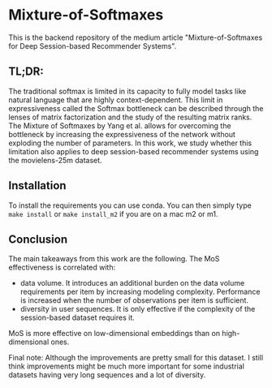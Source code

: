 # Mixture-of-Softmaxes
This is the backend repository of the medium article "Mixture-of-Softmaxes for Deep Session-based Recommender Systems".

## TL;DR:
The traditional softmax is limited in its capacity to fully model tasks like natural language that are highly context-dependent. This limit in expressiveness called the Softmax bottleneck can be described through the lenses of matrix factorization and the study of the resulting matrix ranks.
The Mixture of Softmaxes by Yang et al. allows for overcoming the bottleneck by increasing the expressiveness of the network without exploding the number of parameters.
In this work, we study whether this limitation also applies to deep session-based recommender systems using the movielens-25m dataset.


## Installation
To install the requirements you can use conda. You can then simply type 
`make install` or `make install_m2` if you are on a mac m2 or m1.


## Conclusion
The main takeaways from this work are the following. The MoS effectiveness is correlated with:
- data volume. It introduces an additional burden on the data volume requirements per item by increasing modeling complexity. Performance is increased when the number of observations per item is sufficient.
- diversity in user sequences. It is only effective if the complexity of the session-based dataset requires it.

MoS is more effective on low-dimensional embeddings than on high-dimensional ones.

Final note: Although the improvements are pretty small for this dataset. I still think improvements might be much more important for some industrial datasets having very long sequences and a lot of diversity.